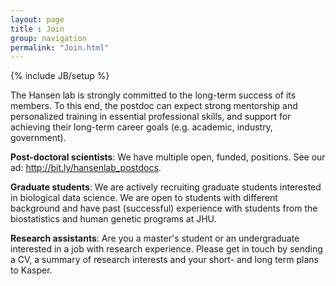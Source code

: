 ```yaml
---
layout: page
title : Join
group: navigation
permalink: "Join.html"
---
```

{% include JB/setup %}

The Hansen lab is strongly committed to the long-term success of its members. To this end, the postdoc can expect strong mentorship and personalized training in essential professional skills, and support for achieving their long-term career goals (e.g. academic, industry, government). 

**Post-doctoral scientists**: We have multiple open, funded, positions. See our ad: <http://bit.ly/hansenlab_postdocs>.

**Graduate students**: We are actively recruiting graduate students interested in biological data science. We are open to students with different background and have past (successful) experience with students from the biostatistics and human genetic programs at JHU.

**Research assistants**: Are you a master's student or an undergraduate interested in a job with research experience. Please get in touch by sending a CV, a summary of research interests and your short- and long term plans to Kasper.
